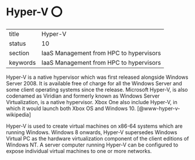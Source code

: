 # Hyper-V :o:


|          |                                         |
| -------- | --------------------------------------- |
| title    | Hyper-V                                 | 
| status   | 10                                      |
| section  | IaaS Management from HPC to hypervisors |
| keywords | IaaS Management from HPC to hypervisors |


     
Hyper-V is a native hypervisor which was first released alongside
Windows Server 2008. It is available free of charge for all the
Windows Server and some client operating systems since the
release. Microsoft Hyper-V, is also codenamed as Viridian and formerly
known as Windows Server Virtualization, is a native hypervisor. Xbox
One also include Hyper-V, in which it would launch both Xbox OS and
Windows 10. [@www-hyper-v-wikipedia]

Hyper-V is used to create virtual machines on x86-64 systems which are
running Windows. Windows 8 onwards, Hyper-V supersedes Windows Virtual
PC as the hardware virtualization component of the client editions of
Windows NT. A server computer running Hyper-V can be configured to
expose individual virtual machines to one or more networks.


